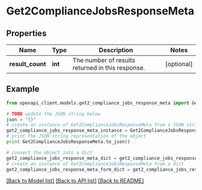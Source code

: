# Get2ComplianceJobsResponseMeta


## Properties
Name | Type | Description | Notes
------------ | ------------- | ------------- | -------------
**result_count** | **int** | The number of results returned in this response. | [optional] 

## Example

```python
from openapi_client.models.get2_compliance_jobs_response_meta import Get2ComplianceJobsResponseMeta

# TODO update the JSON string below
json = "{}"
# create an instance of Get2ComplianceJobsResponseMeta from a JSON string
get2_compliance_jobs_response_meta_instance = Get2ComplianceJobsResponseMeta.from_json(json)
# print the JSON string representation of the object
print Get2ComplianceJobsResponseMeta.to_json()

# convert the object into a dict
get2_compliance_jobs_response_meta_dict = get2_compliance_jobs_response_meta_instance.to_dict()
# create an instance of Get2ComplianceJobsResponseMeta from a dict
get2_compliance_jobs_response_meta_form_dict = get2_compliance_jobs_response_meta.from_dict(get2_compliance_jobs_response_meta_dict)
```
[[Back to Model list]](../README.md#documentation-for-models) [[Back to API list]](../README.md#documentation-for-api-endpoints) [[Back to README]](../README.md)


